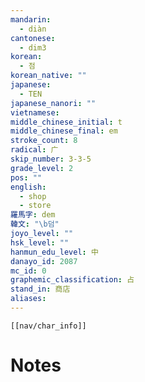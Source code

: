 ```yaml
---
mandarin:
  - diàn
cantonese:
  - dim3
korean:
  - 점
korean_native: ""
japanese:
  - TEN
japanese_nanori: ""
vietnamese:
middle_chinese_initial: t
middle_chinese_final: em
stroke_count: 8
radical: 广
skip_number: 3-3-5
grade_level: 2
pos: ""
english:
  - shop
  - store
羅馬字: dem
韓文: "\b덤"
joyo_level: ""
hsk_level: ""
hanmun_edu_level: 中
danayo_id: 2087
mc_id: 0
graphemic_classification: 占
stand_in: 商店
aliases:
---
```

```meta-bind-embed
[[nav/char_info]]
```

# Notes
